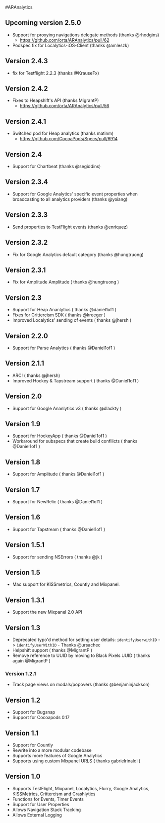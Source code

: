 #ARAnalytics

## Upcoming version 2.5.0

* Support for proxying navigations delegate methods (thanks @rhodgins)
  - https://github.com/orta/ARAnalytics/pull/62
* Podspec fix for Localytics-iOS-Client (thanks @amleszk)

## Version 2.4.3

* fix for Testflight 2.2.3 (thanks @KrauseFx)

## Version 2.4.2
* Fixes to Heapshift's API (thanks MigrantP)
  - https://github.com/orta/ARAnalytics/pull/56

## Version 2.4.1
* Switched pod for Heap analytics (thanks matinm)
  - https://github.com/CocoaPods/Specs/pull/6914

## Version 2.4
* Support for Chartbeat (thanks @segiddins)

## Version 2.3.4
* Support for Google Analytics' specific event properties when broadcasting to all analytics providers (thanks @yoiang)

## Version 2.3.3
* Send properties to TestFlight events (thanks @enriquez)

## Version 2.3.2
* Fix for Google Analytics default category (thanks @hungtruong)

## Version 2.3.1
* Fix for Amplitude Amplitude ( thanks @hungtruong )

## Version 2.3
* Support for Heap Ananlytics ( thanks @daniel1of1 )
* Fixes for Crittercism SDK ( thanks @kreeger )
* Improved Localytics' sending of events ( thanks @jhersh )

## Version 2.2.0
* Support for Parse Analytics ( thanks @Daniel1of1 )

## Version 2.1.1
* ARC! ( thanks @jhersh)
* Improved Hockey & Tapstream support ( thanks @Daniel1of1 )

## Version 2.0
* Support for Google Ananlytics v3 ( thanks @dlackty )

## Version 1.9
* Support for HockeyApp ( thanks @Daniel1of1 )
* Workaround for subspecs that create build confilicts ( thanks @Daniel1of1 )

## Version 1.8
* Support for Amplitude ( thanks @Daniel1of1 )

## Version 1.7
* Support for NewRelic ( thanks @Daniel1of1 )

## Version 1.6
* Support for Tapstream ( thanks @Daniel1of1 )

## Version 1.5.1
* Support for sending NSErrors ( thanks @jk )

## Version 1.5
* Mac support for KISSmetrics, Countly and Mixpanel.

## Version 1.3.1
* Support the new Mixpanel 2.0 API

## Version 1.3
* Deprecated typo'd method for setting user details: `identifyUserwithID` -> `identifyUserWithID` - Thanks @ursachec
* Helpshift support ( thanks @MigrantP )
* Remove reference to UUID by moving to Black Pixels UUID ( thanks again @MigrantP )

### Version 1.2.1
* Track page views on modals/popovers (thanks @benjaminjackson)

## Version 1.2
* Support for Bugsnap
* Support for Cocoapods 0.17

## Version 1.1

* Support for Countly
* Rewrite into a more modular codebase
* Supports more features of Google Analytics 
* Supports using custom Mixpanel URLS ( thanks gabrielrinaldi )

## Version 1.0

* Supports TestFlight, Mixpanel, Localytics, Flurry, Google Analytics, KISSMetrics, Crittercism and Crashlytics
* Functions for Events, Timer Events
* Support for User Properties
* Allows Navigation Stack Tracking
* Allows External Logging
